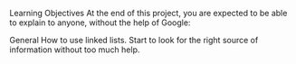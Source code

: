 Learning Objectives
At the end of this project, you are expected to be able to explain to anyone, without the help of Google:

General
How to use linked lists.
Start to look for the right source of information without too much help.
